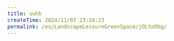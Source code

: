 ```yaml
---
title: uuhh
createTime: 2024/11/07 23:24:23
permalink: /es/LandscapeLeisureGreenSpace/jOLtoOhg/
---
```

